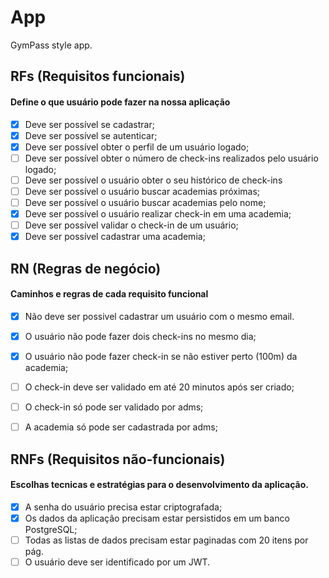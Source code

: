 # App

GymPass style app.

## RFs (Requisitos funcionais)
#### Define o que usuário pode fazer na nossa aplicação

- [x] Deve ser possível se cadastrar;
- [x] Deve ser possível se autenticar;
- [x] Deve ser possível obter o perfil de um usuário logado;
- [ ] Deve ser possível obter o número de check-ins realizados pelo usuário logado;
- [ ] Deve ser possível o usuário obter o seu histórico de check-ins
- [ ] Deve ser possível o usuário buscar academias próximas;
- [ ] Deve ser possível o usuário buscar academias pelo nome;
- [x] Deve ser possível o usuário realizar check-in em uma academia;
- [ ] Deve ser possível validar o check-in de um usuário;
- [x] Deve ser possível cadastrar uma academia;

## RN (Regras de negócio)
#### Caminhos e regras de cada requisito funcional

- [x] Não deve ser possivel cadastrar um usuário com o mesmo email.
- [x] O usuário não pode fazer dois check-ins no mesmo dia;
- [x] O usuário não pode fazer check-in se não estiver perto (100m) da academia;
- [ ] O check-in deve ser validado em até 20 minutos após ser criado;
- [ ] O check-in só pode ser validado por adms;
- [ ] A academia só pode ser cadastrada por adms;


## RNFs (Requisitos não-funcionais)
#### Escolhas tecnicas e estratégias para o desenvolvimento da aplicação.

- [x] A senha do usuário precisa estar criptografada;
- [x] Os dados da aplicação precisam estar persistidos em um banco PostgreSQL;
- [ ] Todas as listas de dados precisam estar paginadas com 20 itens por pág.
- [ ] O usuário deve ser identificado por um JWT.
